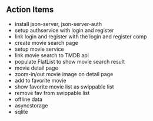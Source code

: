 ## Action Items

- install json-server, json-server-auth
- setup authservice with login and register
- link login and register with the login and register comp
- create movie search page
- setup movie service
- link movie search to TMDB api
- populate FlatList to show movie search result
- movie detail page
- zoom-in/out movie image on detail page
- add to favorite movie
- show favorite movie list as swippable list
- remove fav from swippable list
- offline data
- asyncstorage
- sqlite
